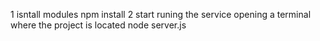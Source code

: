 1 isntall modules
npm install
2 start runing the service opening a terminal where the project is located
node server.js

